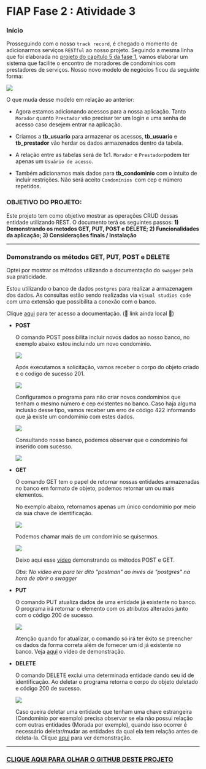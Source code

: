 <h1>FIAP Fase 2 : Atividade 3</h1>

<h3>Início</h3>

Prosseguindo com o nosso `track record`, é chegado o momento de adicionarmos serviços `RESTful` ao nosso projeto. Seguindo a mesma linha que foi elaborada no <a href="https://github.com/Amorim-cyber/fiap2_fase1_cap5">projeto do capítulo 5 da fase 1</a>, vamos elaborar um sistema que facilite o encontro de moradores de condomínios com prestadores de serviços. Nosso novo modelo de negócios ficou da seguinte forma:

<img src="assets/tabelas.PNG">

 O que muda desse modelo em relação ao anterior:

* Agora estamos adicionando acessos para a nossa aplicação. Tanto `Morador` quanto `Prestador` vão precisar ter um login e uma senha de acesso caso desejem entrar na aplicação.

* Criamos a <b>tb_usuario</b> para armazenar os acessos, <b>tb_usuario</b> e <b>tb_prestador</b> vão herdar os dados armazenados dentro da tabela.

* A relação entre as tabelas será de 1x1. `Morador` e `Prestador`podem ter apenas um `Usuário de acesso`.
* Também adicionamos mais dados para <b>tb_condominio</b> com o intuito de incluir restrições. Não será aceito `Condomínios `com  cep e número repetidos.

 <h3>OBJETIVO DO PROJETO:</h3>

Este projeto tem como objetivo mostrar as operações CRUD dessas entidade utilizando REST. O documento terá os seguintes passos: <b>1) Demonstrando os metodos GET, PUT, POST e DELETE; 2) Funcionalidades da aplicação; 3) Considerações finais / Instalação</b>

<hr>

 <h3>Demonstrando os métodos GET, PUT, POST e DELETE</h3>

Optei por mostrar os métodos utilizando a documentação do `swagger` pela sua praticidade. 

Estou utilizando o banco de dados `postgres` para realizar a armazenagem dos dados. As consultas estão sendo realizadas via `visual studios code` com uma extensão que possibilita a conexão com o banco.

Clique <a href="http://localhost:8084/moradoresPrestadores/swagger-ui" >aqui</a> para ter acesso a documentação. (:construction: link ainda local :construction:)   

* <B>POST</B>

  O comando POST possibilita incluir novos dados ao nosso banco, no exemplo abaixo estou incluindo um novo condomínio.

  <img src="assets/post1.PNG">

  

  Após executamos a solicitação, vamos receber o corpo do objeto criado e o codigo de sucesso 201.

   <img src="assets/post2.PNG">

  

  Configuramos o programa para não criar novos condomínios que tenham o mesmo número e cep existentes no banco. Caso haja alguma inclusão desse tipo, vamos receber um erro de código 422 informando que já existe um condomínio com estes dados.

   <img src="assets/post3.PNG">

  

  Consultando nosso banco, podemos observar que o condomínio foi inserido com sucesso.

  

  <img src="assets/post4.PNG">

  

* <B>GET</B>

  O comando GET tem o papel de retornar nossas entidades armazenadas no banco em formato de objeto, podemos retornar um ou mais elementos.

  No exemplo abaixo, retornamos apenas um único condomínio por meio da sua chave de identificação.

  

  <img src="assets/get1.PNG">

  

  Podemos chamar mais de um condomínio se quisermos.  

  

  <img src="assets/get2.PNG">

  

  Deixo aqui esse <a href="assets/GetAndPost.mp4">vídeo</a> demonstrando os métodos POST e GET.

  <i>Obs: No vídeo era para ter dito "postman" ao invés de "postgres" na hora de abrir o swagger</i>

* <b>PUT</b>

  O comando PUT atualiza dados de uma entidade já existente no banco. O programa irá retornar o elemento com os atributos alterados junto com o código 200 de sucesso. 

  <img src="assets/put1.PNG">

  

  Atenção quando for atualizar, o comando só irá ter êxito se preencher os dados da forma correta além de fornecer um id já existente no banco.  Veja <a href="assets/Put.mp4" >aqui</a> o vídeo de demonstração.

* <B>DELETE</B>

  O comando DELETE exclui uma determinada entidade dando seu id de identificação. Ao deletar o programa retorna o corpo do objeto deletado e código 200 de sucesso.

  <img src="assets/delete1.PNG">

  

  Caso queira deletar uma entidade que tenham uma chave estrangeira (Condomínio por exemplo) precisa observar se ela não possui relação com outras entidades (Morada por exemplo), quando isso ocorrer é necessário deletar/mudar as entidades da qual ela tem relação antes de deleta-la. Clique <a href="assets/Delete.mp4" >aqui</a> para ver demonstração.

<hr>



<h3><a href="https://github.com/Amorim-cyber/fiap2_fase2_atividade3" >CLIQUE AQUI PARA OLHAR O GITHUB DESTE PROJETO</a></h3>

